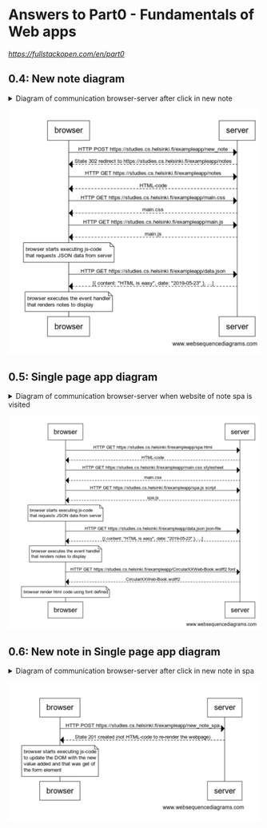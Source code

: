 # Answers to Part0 - Fundamentals of Web apps

_https://fullstackopen.com/en/part0_

## 0.4: New note diagram

<details>
<summary>Diagram of communication browser-server after click in new note</summary>
<pre>
browser->server: HTTP POST https://studies.cs.helsinki.fi/exampleapp/new_note
server-->browser: State 302 redirect to https://studies.cs.helsinki.fi/exampleapp/notes
browser->server: HTTP GET https://studies.cs.helsinki.fi/exampleapp/notes
server-->browser: HTML-code
browser->server: HTTP GET https://studies.cs.helsinki.fi/exampleapp/main.css
server-->browser: main.css
browser->server: HTTP GET https://studies.cs.helsinki.fi/exampleapp/main.js
server-->browser: main.js

note over browser:
browser starts executing js-code
that requests JSON data from server
end note

browser->server: HTTP GET https://studies.cs.helsinki.fi/exampleapp/data.json
server-->browser: [{ content: "HTML is easy", date: "2019-05-23" }, ...]

note over browser:
browser executes the event handler
that renders notes to display
end note

</pre>
</details>

![Diagram new note](diagrams/newnote.png)

## 0.5: Single page app diagram

<details>
<summary>Diagram of communication browser-server when website of note spa is visited</summary>
<pre>
browser->server: HTTP GET https://studies.cs.helsinki.fi/exampleapp/spa html
server-->browser: HTML-code
browser->server: HTTP GET https://studies.cs.helsinki.fi/exampleapp/main.css stylesheet
server-->browser: main.css
browser->server: HTTP GET https://studies.cs.helsinki.fi/exampleapp/spa.js script
server-->browser: spa.js

note over browser:
browser starts executing js-code
that requests JSON data from server
end note

browser->server: HTTP GET https://studies.cs.helsinki.fi/exampleapp/data.json json-file
server-->browser: [{ content: "HTML is easy", date: "2019-05-23" }, ...]

note over browser:
browser executes the event handler
that renders notes to display
end note

browser->server: HTTP GET https://studies.cs.helsinki.fi/exampleapp/CircularXXWeb-Book.wolff2 font
server-->browser: CircularXXWeb-Book.wolff2

note over browser:
browser render html code using font defined
end note

</pre>
</details>

![Diagram new note spa](diagrams/note_spa.png)

## 0.6: New note in Single page app diagram

<details>
<summary>Diagram of communication browser-server after click in new note in spa</summary>
<pre>
browser->server: HTTP POST https://studies.cs.helsinki.fi/exampleapp/new_note_spa
server-->browser: State 201 created (not HTML-code to re-render the webpage)

note over browser:
browser starts executing js-code
to update the DOM with the new
value added and that was get of
the form element
end note

</pre>
</details>

![Diagram new note spa](diagrams/newnote_spa.png)
